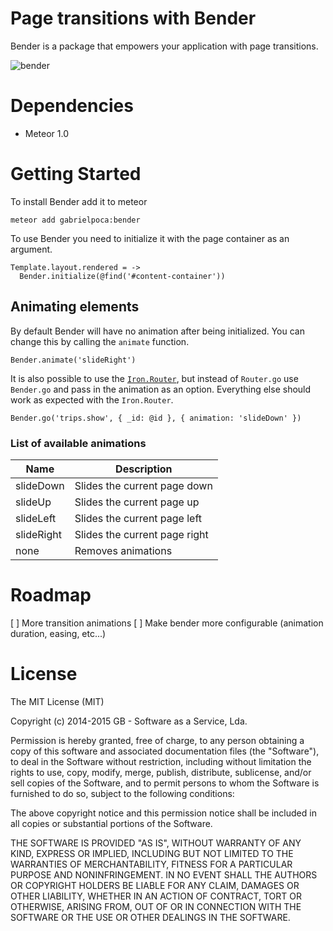 # Page transitions with Bender

Bender is a package that empowers your application with page transitions.

![bender](http://madeira.hccanet.org/project2/michels_p2/website%20pics/bender.jpg)

# Dependencies

* Meteor 1.0

# Getting Started

To install Bender add it to meteor

```
meteor add gabrielpoca:bender
```

To use Bender you need to initialize it with the page container as an argument.

```
Template.layout.rendered = ->
  Bender.initialize(@find('#content-container'))
```

## Animating elements

By default Bender will have no animation after being initialized. You can change
this by calling the `animate` function.

```
Bender.animate('slideRight')
```

It is also possible to use the
[`Iron.Router`](http://eventedmind.github.io/iron-router/), but instead of
`Router.go` use `Bender.go` and pass in the animation as an option. Everything
else should work as expected with the `Iron.Router`.

```
Bender.go('trips.show', { _id: @id }, { animation: 'slideDown' })
```

### List of available animations

|Name      |Description|
|----------|-----------------------------|
|slideDown |Slides the current page down |
|slideUp   |Slides the current page up   |
|slideLeft |Slides the current page left |
|slideRight|Slides the current page right|
|none      |Removes animations           |

# Roadmap

[ ] More transition animations
[ ] Make bender more configurable (animation duration, easing, etc...)

# License

The MIT License (MIT)

Copyright (c) 2014-2015 GB - Software as a Service, Lda.

Permission is hereby granted, free of charge, to any person obtaining a copy of
this software and associated documentation files (the "Software"), to deal in
the Software without restriction, including without limitation the rights to
use, copy, modify, merge, publish, distribute, sublicense, and/or sell copies of
the Software, and to permit persons to whom the Software is furnished to do so,
subject to the following conditions:

The above copyright notice and this permission notice shall be included in all
copies or substantial portions of the Software.

THE SOFTWARE IS PROVIDED "AS IS", WITHOUT WARRANTY OF ANY KIND, EXPRESS OR
IMPLIED, INCLUDING BUT NOT LIMITED TO THE WARRANTIES OF MERCHANTABILITY, FITNESS
FOR A PARTICULAR PURPOSE AND NONINFRINGEMENT. IN NO EVENT SHALL THE AUTHORS OR
COPYRIGHT HOLDERS BE LIABLE FOR ANY CLAIM, DAMAGES OR OTHER LIABILITY, WHETHER
IN AN ACTION OF CONTRACT, TORT OR OTHERWISE, ARISING FROM, OUT OF OR IN
CONNECTION WITH THE SOFTWARE OR THE USE OR OTHER DEALINGS IN THE SOFTWARE.

